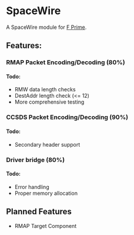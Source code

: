 # SpaceWire

A SpaceWire module for [F Prime](https://github.com/nasa/fprime).

## Features:
### RMAP Packet Encoding/Decoding (80%)
#### Todo:
* RMW data length checks
* DestAddr length check (<= 12)
* More comprehensive testing

### CCSDS Packet Encoding/Decoding (90%)
#### Todo:
* Secondary header support

### Driver bridge (80%)
#### Todo:
* Error handling
* Proper memory allocation

## Planned Features
* RMAP Target Component
